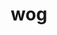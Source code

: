 ---
category: 3-letters
denotation: null
name: wog
reference_link: https://www.etymonline.com/word/wog
root_language: null
root_name: null
title: wog
type: free
word_sums:
- respelling: wog
  sum: 'Wog + '
---